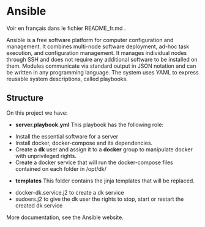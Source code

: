 # Ansible

Voir en français dans le fichier README_fr.md .

Ansible is a free software platform for computer configuration and management. It combines multi-node software deployment, ad-hoc task execution, and configuration management. It manages individual nodes through SSH and does not require any additional software to be installed on them. Modules communicate via standard output in JSON notation and can be written in any programming language. The system uses YAML to express reusable system descriptions, called playbooks.

## Structure

On this project we have:
* **server.playbook.yml**
This playbook has the following role:
- Install the essential software for a server
- Install docker, docker-compose and its dependencies.
- Create a **dk** user and assign it to a **docker** group to manipulate docker with unprivileged rights.
- Create a docker service that will run the docker-compose files contained on each folder in /opt/dk/

* **templates**
This folder contains the jinja templates that will be replaced.
- docker-dk.service.j2 to create a dk service
- sudoers.j2 to give the dk user the rights to stop, start or restart the created dk service

More documentation, see the Ansible website.